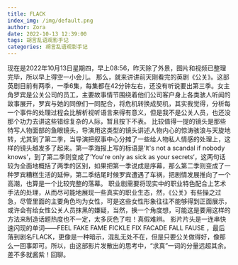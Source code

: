 ```yaml
---
title: FLACK
index_img: /img/default.png
author: Zora
date: 2022-10-13 12:39:00
tags: 胡言乱语观影手记
categories: 胡言乱语观影手记
---
```



现在是2022年10月13日星期四，早上08:56，昨天除了外景，图片和视频已整理完毕，所以早上得空一小会儿。
那么，就来讲讲前天刚看完的英剧《公关》。这部英剧目前有两季，一季6集，每集都在42分钟左右，还没有听说要出第三季。女主角罗宾是公关公司的员工，主要故事情节围绕着他们公司客户身上各类骇人听闻的故事展开，罗宾与她的同僚们一同配合，将危机转换成契机，其实我觉得，分析每一个事件的处理过程会比解析视听语言来得有意义，但是我不是公关人员，也还没那个功力去讲这些错综复杂的人际，暂且按下不表。
比较值得一提的镜头是那些特写人物面部的鱼眼镜头，导演用这类型的镜头讲述人物内心的惊涛骇浪与天旋地转，尤其到了第二季，当导演把叙事中心分摊了一些给人物私人情感的处理上，这样的镜头越发多了起来。第一季海报上写的标语是‘It's not a scandal if nobody knows’，到了第二季则变成了’You're only as sick as your secrets‘，这两句话较为全面地概括了两季的区别，如果把第一季说成是序幕，那么第二季则变成了一种罗宾糟糕生活的延伸，第二季结尾时候罗宾遭遇了车祸，把剧情发展推向了一个高潮，也算是一个比较完整的落幕。
职业剧需要将现实中的职业特色配合上艺术手法的处理，从而尽可能地展现一些真实的职业生态，然，《公关》有些操之过急，尽管里面的主要角色均为女性，可是这些女性形象往往不能够得到正面展示，或许会有给女性公关人员抹黑的嫌疑，当然，换一个角度想，可能这是要用这样的方法来制造话题热度也不一定，太多灰色了啦！真假难辨。
影片片头是一连串快速闪现的单词——FEEL FAKE FAME FICKLE FIX FACADE FALL FAUSE ，最后落到剧名FLACK，更像是一种暗示，混乱无处不在，但是只要公关做得好，像那么一回事即可。所以，由这部影片发散出的思考中，“求真”一词的分量远超其余。
差不多就酱紫！回聊。
